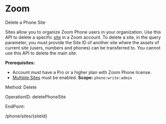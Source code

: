 #     Zoom


Delete a Phone Site

Sites allow you to organize Zoom Phone users in your organization. Use this API to delete a specific [site](https://support.zoom.us/hc/en-us/articles/360020809672) in a Zoom account. To delete a site, in the query parameter, you must provide the Site ID of another site where the assets of current site (users, numbers and phones) can be transferred to.  You cannot use this API to delete the main site.

**Prerequisites:** 
* Account must have a Pro or a higher plan with Zoom Phone license. 
* [Multiple Sites](https://support.zoom.us/hc/en-us/articles/360020809672-Managing-Multiple-Sites) must be enabled.
**Scope:** `phone:write:admin`
 



Method: Delete

OperationID: deletePhoneSite

EndPoint:

/phone/sites/{siteId}
